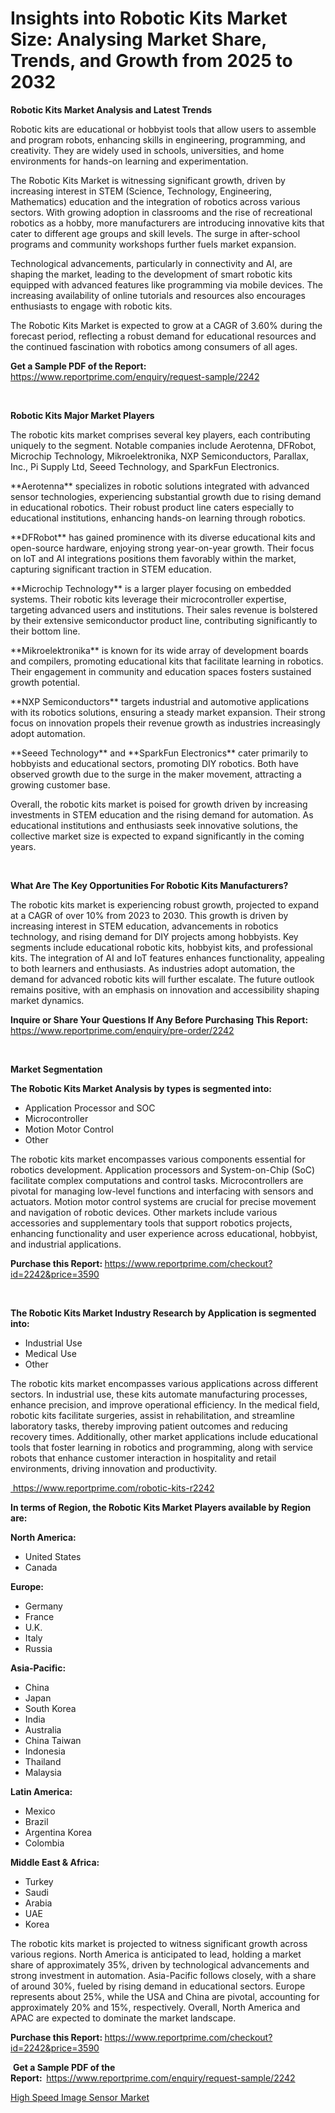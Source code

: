 <p><h1>Insights into Robotic Kits Market Size: Analysing Market Share, Trends, and Growth from 2025 to 2032</h1></p><p><strong>Robotic Kits Market Analysis and Latest Trends</strong></p>
<p><p>Robotic kits are educational or hobbyist tools that allow users to assemble and program robots, enhancing skills in engineering, programming, and creativity. They are widely used in schools, universities, and home environments for hands-on learning and experimentation. </p><p>The Robotic Kits Market is witnessing significant growth, driven by increasing interest in STEM (Science, Technology, Engineering, Mathematics) education and the integration of robotics across various sectors. With growing adoption in classrooms and the rise of recreational robotics as a hobby, more manufacturers are introducing innovative kits that cater to different age groups and skill levels. The surge in after-school programs and community workshops further fuels market expansion. </p><p>Technological advancements, particularly in connectivity and AI, are shaping the market, leading to the development of smart robotic kits equipped with advanced features like programming via mobile devices. The increasing availability of online tutorials and resources also encourages enthusiasts to engage with robotic kits. </p><p>The Robotic Kits Market is expected to grow at a CAGR of 3.60% during the forecast period, reflecting a robust demand for educational resources and the continued fascination with robotics among consumers of all ages.</p></p>
<p><strong>Get a Sample PDF of the Report:&nbsp;</strong> <a href="https://www.reportprime.com/enquiry/request-sample/2242?utm_campaign=2109&utm_medium=2&utm_source=Github&utm_content=ia&utm_term=18032025&utm_id=robotic-kits">https://www.reportprime.com/enquiry/request-sample/2242</a></p>
<p>&nbsp;</p>
<p><strong>Robotic Kits Major Market Players</strong></p>
<p><p>The robotic kits market comprises several key players, each contributing uniquely to the segment. Notable companies include Aerotenna, DFRobot, Microchip Technology, Mikroelektronika, NXP Semiconductors, Parallax, Inc., Pi Supply Ltd, Seeed Technology, and SparkFun Electronics.</p><p>**Aerotenna** specializes in robotic solutions integrated with advanced sensor technologies, experiencing substantial growth due to rising demand in educational robotics. Their robust product line caters especially to educational institutions, enhancing hands-on learning through robotics.</p><p>**DFRobot** has gained prominence with its diverse educational kits and open-source hardware, enjoying strong year-on-year growth. Their focus on IoT and AI integrations positions them favorably within the market, capturing significant traction in STEM education.</p><p>**Microchip Technology** is a larger player focusing on embedded systems. Their robotic kits leverage their microcontroller expertise, targeting advanced users and institutions. Their sales revenue is bolstered by their extensive semiconductor product line, contributing significantly to their bottom line.</p><p>**Mikroelektronika** is known for its wide array of development boards and compilers, promoting educational kits that facilitate learning in robotics. Their engagement in community and education spaces fosters sustained growth potential.</p><p>**NXP Semiconductors** targets industrial and automotive applications with its robotics solutions, ensuring a steady market expansion. Their strong focus on innovation propels their revenue growth as industries increasingly adopt automation.</p><p>**Seeed Technology** and **SparkFun Electronics** cater primarily to hobbyists and educational sectors, promoting DIY robotics. Both have observed growth due to the surge in the maker movement, attracting a growing customer base.</p><p>Overall, the robotic kits market is poised for growth driven by increasing investments in STEM education and the rising demand for automation. As educational institutions and enthusiasts seek innovative solutions, the collective market size is expected to expand significantly in the coming years.</p></p>
<p>&nbsp;</p>
<p><strong>What Are The Key Opportunities For Robotic Kits Manufacturers?</strong></p>
<p><p>The robotic kits market is experiencing robust growth, projected to expand at a CAGR of over 10% from 2023 to 2030. This growth is driven by increasing interest in STEM education, advancements in robotics technology, and rising demand for DIY projects among hobbyists. Key segments include educational robotic kits, hobbyist kits, and professional kits. The integration of AI and IoT features enhances functionality, appealing to both learners and enthusiasts. As industries adopt automation, the demand for advanced robotic kits will further escalate. The future outlook remains positive, with an emphasis on innovation and accessibility shaping market dynamics.</p></p>
<p><strong>Inquire or Share Your Questions If Any Before Purchasing This Report:</strong> <a href="https://www.reportprime.com/enquiry/pre-order/2242?utm_campaign=2109&utm_medium=2&utm_source=Github&utm_content=ia&utm_term=18032025&utm_id=robotic-kits">https://www.reportprime.com/enquiry/pre-order/2242</a></p>
<p>&nbsp;</p>
<p><strong>Market Segmentation</strong></p>
<p><strong>The Robotic Kits Market Analysis by types is segmented into:</strong></p>
<p><ul><li>Application Processor and SOC</li><li>Microcontroller</li><li>Motion Motor Control</li><li>Other</li></ul></p>
<p><p>The robotic kits market encompasses various components essential for robotics development. Application processors and System-on-Chip (SoC) facilitate complex computations and control tasks. Microcontrollers are pivotal for managing low-level functions and interfacing with sensors and actuators. Motion motor control systems are crucial for precise movement and navigation of robotic devices. Other markets include various accessories and supplementary tools that support robotics projects, enhancing functionality and user experience across educational, hobbyist, and industrial applications.</p></p>
<p><strong>Purchase this Report:&nbsp;</strong><a href="https://www.reportprime.com/checkout?id=2242&price=3590&utm_campaign=2109&utm_medium=2&utm_source=Github&utm_content=ia&utm_term=18032025&utm_id=robotic-kits">https://www.reportprime.com/checkout?id=2242&price=3590</a></p>
<p>&nbsp;</p>
<p><strong>The Robotic Kits Market Industry Research by Application is segmented into:</strong></p>
<p><ul><li>Industrial Use</li><li>Medical Use</li><li>Other</li></ul></p>
<p><p>The robotic kits market encompasses various applications across different sectors. In industrial use, these kits automate manufacturing processes, enhance precision, and improve operational efficiency. In the medical field, robotic kits facilitate surgeries, assist in rehabilitation, and streamline laboratory tasks, thereby improving patient outcomes and reducing recovery times. Additionally, other market applications include educational tools that foster learning in robotics and programming, along with service robots that enhance customer interaction in hospitality and retail environments, driving innovation and productivity.</p></p>
<p><a href="https://www.reportprime.com/robotic-kits-r2242?utm_campaign=2109&utm_medium=2&utm_source=Github&utm_content=ia&utm_term=18032025&utm_id=robotic-kits">&nbsp;https://www.reportprime.com/robotic-kits-r2242</a></p>
<p><strong>In terms of Region, the Robotic Kits Market Players available by Region are:</strong></p>
<p>
    <p> <strong> North America: </strong>
        <ul>
            <li>United States</li>
            <li>Canada</li>
        </ul>
        </p> 
    <p> <strong> Europe: </strong>
        <ul>
            <li>Germany</li>
            <li>France</li>
            <li>U.K.</li>
            <li>Italy</li>
            <li>Russia</li>
        </ul>
        </p> 
    <p> <strong> Asia-Pacific: </strong>
        <ul>
            <li>China</li>
            <li>Japan</li>
            <li>South Korea</li>
            <li>India</li>
            <li>Australia</li>
            <li>China Taiwan</li>
            <li>Indonesia</li>
            <li>Thailand</li>
            <li>Malaysia</li>
        </ul>
        </p> 
    <p> <strong> Latin America: </strong>
        <ul>
            <li>Mexico</li>
            <li>Brazil</li>
            <li>Argentina Korea</li>
            <li>Colombia</li>
        </ul>
        </p> 
    <p> <strong> Middle East & Africa: </strong>
        <ul>
            <li>Turkey</li>
            <li>Saudi</li>
            <li>Arabia</li>
            <li>UAE</li>
            <li>Korea</li>
        </ul>
    </p>
    </p>
<p><p>The robotic kits market is projected to witness significant growth across various regions. North America is anticipated to lead, holding a market share of approximately 35%, driven by technological advancements and strong investment in automation. Asia-Pacific follows closely, with a share of around 30%, fueled by rising demand in educational sectors. Europe represents about 25%, while the USA and China are pivotal, accounting for approximately 20% and 15%, respectively. Overall, North America and APAC are expected to dominate the market landscape.</p></p>
<p><strong>Purchase this Report: </strong><a href="https://www.reportprime.com/checkout?id=2242&price=3590&utm_campaign=2109&utm_medium=2&utm_source=Github&utm_content=ia&utm_term=18032025&utm_id=robotic-kits">https://www.reportprime.com/checkout?id=2242&price=3590</a></p>
<p>&nbsp;<strong>Get a Sample PDF of the Report:&nbsp;&nbsp;</strong><a href="https://www.reportprime.com/enquiry/request-sample/2242?utm_campaign=2109&utm_medium=2&utm_source=Github&utm_content=ia&utm_term=18032025&utm_id=robotic-kits">https://www.reportprime.com/enquiry/request-sample/2242</a></p>
<p><strong></strong></p>
<p><p><a href="https://github.com/rreynagjysma65/Market-Research-Report-List-1/blob/main/high-speed-image-sensor-market.md?utm_campaign=2109&utm_medium=2&utm_source=Github&utm_content=ia&utm_term=18032025&utm_id=robotic-kits">High Speed Image Sensor Market</a></p></p>